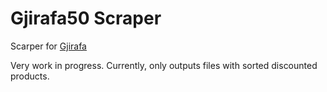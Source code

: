# Gjirafa50 Scraper
Scarper for [Gjirafa](https://gjirafa50.mk/)

Very work in progress. Currently, only outputs files with sorted discounted products.
